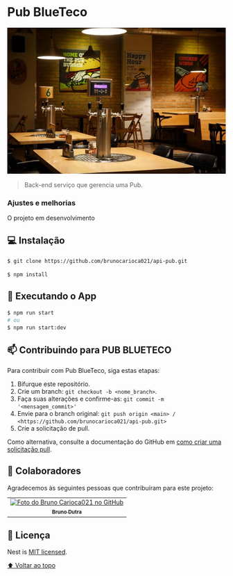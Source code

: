 # Pub BlueTeco

<img src="img/mesa.jpg" alt="pub-imagem">

> Back-end serviço que gerencia uma Pub.

### Ajustes e melhorias

O projeto em desenvolvimento

## 💻 Instalação

```bash
$ git clone https://github.com/brunocarioca021/api-pub.git
```
```bash
$ npm install
```

## 🚀 Executando o App

```bash
$ npm run start
# ou
$ npm run start:dev
```

## 📫 Contribuindo para PUB BLUETECO

Para contribuir com Pub BlueTeco, siga estas etapas:

1. Bifurque este repositório.
2. Crie um branch: `git checkout -b <nome_branch>`.
3. Faça suas alterações e confirme-as: `git commit -m '<mensagem_commit>'`
4. Envie para o branch original: `git push origin <main> / <https://github.com/brunocarioca021/api-pub.git>`
5. Crie a solicitação de pull.

Como alternativa, consulte a documentação do GitHub em [como criar uma solicitação pull](https://help.github.com/en/github/collaborating-with-issues-and-pull-requests/creating-a-pull-request).

## 🤝 Colaboradores

Agradecemos às seguintes pessoas que contribuíram para este projeto:

<table>
  <tr>
    <td align="center">
      <a href="#">
        <img src="https://avatars.githubusercontent.com/u/88523196?v=4" width="100px;" alt="Foto do Bruno Carioca021 no GitHub"/><br>
        <sub>
          <b>Bruno Dutra</b>
        </sub>
      </a>
    </td>
  </tr>
</table>

## 📝 Licença

Nest is [MIT licensed](LICENSE).

[⬆ Voltar ao topo](#blueteco)<br>
